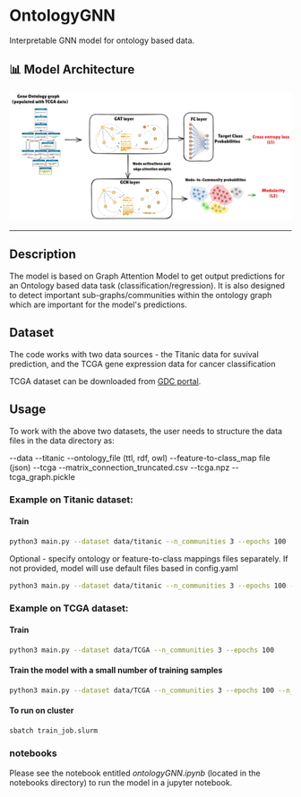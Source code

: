 # OntologyGNN

Interpretable GNN model for ontology based data.

## 📊 Model Architecture

![GNN Architecture](img/GNNmodel.png)

---

## Description

The model is based on Graph Attention Model to get output predictions for an Ontology based data task (classification/regression). It is also designed to detect important sub-graphs/communities within the ontology graph which are important for the model's predictions.

## Dataset

The code works with two data sources - the Titanic data for suvival prediction, and the TCGA gene expression data for cancer classification

TCGA dataset can be downloaded from [GDC portal](https://portal.gdc.cancer.gov/). 

## Usage

To work with the above two datasets, the user needs to structure the data files in the data directory as:

--data
    --titanic
        --ontology_file (ttl, rdf, owl)
        --feature-to-class_map file (json)
    --tcga
        --matrix_connection_truncated.csv
        --tcga.npz
        --tcga_graph.pickle

### Example on Titanic dataset:

#### Train

```bash
python3 main.py --dataset data/titanic --n_communities 3 --epochs 100
```

Optional - specify ontology or feature-to-class mappings files separately. If not provided, model will use default files based in config.yaml

```bash
python3 main.py --dataset data/titanic --n_communities 3 --epochs 100 --ontology_file ontology.ttl
```

### Example on TCGA dataset:


#### Train

<!-- On the microarray dataset:
```bash
python3 scripts/GraphGONet.py --save --n_inputs=36834 --n_nodes=10663 --n_nodes_annotated=8249 --n_classes=1 --selection_op="top" --selection_ratio=0.001 --n_epochs=50 --es --patience=5 --class_weight 
```
-->

```bash
python3 main.py --dataset data/TCGA --n_communities 3 --epochs 100
```


#### Train the model with a small number of training samples

```bash
python3 main.py --dataset data/TCGA --n_communities 3 --epochs 100 --n_samples 1000
```

#### To run on cluster

```bash
sbatch train_job.slurm
```

###  notebooks

Please see the notebook entitled *ontologyGNN.ipynb* (located in the notebooks directory) to run the model in a jupyter notebook. 